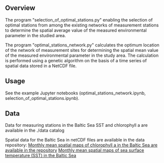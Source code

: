 ## Overview 
The program "selection_of_optimal_stations.py" enabling the selection of optimal stations from among the existing networks of measurement stations to determine the spatial average value of the measured environmental parameter in the studied area.

The program "optimal_stations_network.py" calculates the optimum location of the network of measurement sites for determining the spatial mean value of the measured environmental parameter in the study area. The calculation is performed using a genetic algorithm on the basis of a time series of spatial data stored in a NetCDF file.

## Usage
See the example Jupyter notebooks (optimal_stations_network.ipynb, selection_of_optimal_stations.ipynb). 

## Data
Data for measuring stations in the Baltic Sea SST and chlorophyll a are available in the ./data catalog

Spatial data for the Baltic Sea in netCDF files are available in the data repository:
[Monthly mean spatial maps of chlorophyll a in the Baltic Sea are available in the repository](https://mostwiedzy.pl/pl/open-research-data/mean-monthly-concentration-of-chlorophyll-a-on-the-sea-surface-of-the-baltic-sea,424104917417840-0?_share=32d59f4bf0bb227e)
[Monthly mean spatial maps of sea surface temperature (SST) in the Baltic Sea](https://mostwiedzy.pl/pl/open-research-data/monthly-mean-sea-surface-temperature-sst-of-the-baltic-sea,830062554854123-0?_share=eafd52225ee8001a)